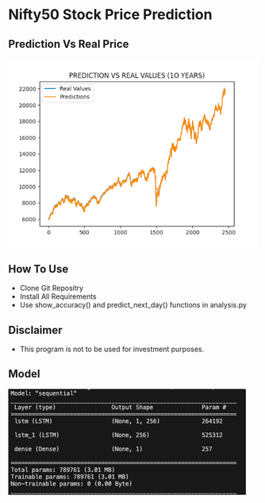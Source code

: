 # Nifty50 Stock Price Prediction

## Prediction Vs Real Price
![Alt text](accuracy.png)

## How To Use
- Clone Git Repositry
- Install All Requirements
- Use show_accuracy() and predict_next_day() functions in analysis.py

## Disclaimer
- This program is not to be used for investment purposes.

## Model
![Alt text](model.png)
